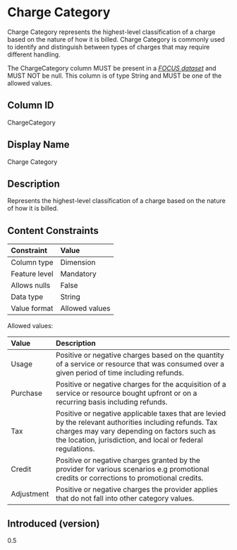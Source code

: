 # Charge Category

Charge Category represents the highest-level classification of a charge based on the nature of how it is billed. Charge Category is commonly used to identify and distinguish between types of charges that may require different handling.

The ChargeCategory column MUST be present in a [*FOCUS dataset*](#glossary:FOCUS-dataset) and MUST NOT be null. This column is of type String and MUST be one of the allowed values.

## Column ID

ChargeCategory

## Display Name

Charge Category

## Description

Represents the highest-level classification of a charge based on the nature of how it is billed.

## Content Constraints

| Constraint      | Value          |
| :-------------- | :------------- |
| Column type     | Dimension      |
| Feature level   | Mandatory      |
| Allows nulls    | False          |
| Data type       | String         |
| Value format    | Allowed values |

Allowed values:

| Value      | Description                          |
| :--------- | :------------------------------------|
| Usage      | Positive or negative charges based on the quantity of a service or resource that was consumed over a given period of time including refunds.     |
| Purchase   | Positive or negative charges for the acquisition of a service or resource bought upfront or on a recurring basis including refunds.              |
| Tax        | Positive or negative applicable taxes that are levied by the relevant authorities including refunds. Tax charges may vary depending on factors such as the location, jurisdiction, and local or federal regulations. |
| Credit      | Positive or negative charges granted by the provider for various scenarios e.g promotional credits or corrections to promotional credits.     |
| Adjustment      | Positive or negative charges the provider applies that do not fall into other category values.    |

## Introduced (version)

0.5

